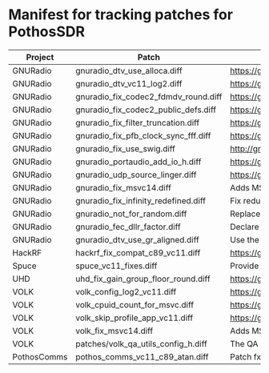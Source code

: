 # Manifest for tracking patches for PothosSDR

| Project       | Patch                                | Tracker/Comments                                      |
| ------------- | ------------------------------------ | ----------------------------------------------------- |
| GNURadio      | gnuradio_dtv_use_alloca.diff         | https://github.com/pothosware/gnuradio/issues/20      |
| GNURadio      | gnuradio_dtv_vc11_log2.diff          | https://github.com/pothosware/gnuradio/issues/19      |
| GNURadio      | gnuradio_fix_codec2_fdmdv_round.diff | https://github.com/pothosware/gnuradio/issues/11      |
| GNURadio      | gnuradio_fix_codec2_public_defs.diff | https://github.com/pothosware/gnuradio/issues/10      |
| GNURadio      | gnuradio_fix_filter_truncation.diff  | https://github.com/pothosware/gnuradio/issues/7       |
| GNURadio      | gnuradio_fix_pfb_clock_sync_fff.diff | https://github.com/pothosware/gnuradio/issues/8       |
| GNURadio      | gnuradio_fix_use_swig.diff           | http://gnuradio.org/redmine/issues/799                |
| GNURadio      | gnuradio_portaudio_add_io_h.diff     | https://github.com/pothosware/gnuradio/issues/21      |
| GNURadio      | gnuradio_udp_source_linger.diff      | https://github.com/pothosware/gnuradio/issues/23      |
| GNURadio      | gnuradio_fix_msvc14.diff             | Adds MSVC14 version string to CMake build             |
| GNURadio      | gnuradio_fix_infinity_redefined.diff | Fix redundant INFINITY define from msvc/config.h      |
| GNURadio      | gnuradio_not_for_random.diff         | Replace use of "not" (ciso646) with "!" operator      |
| GNURadio      | gnuradio_fec_dllr_factor.diff        | Declare float static constantant in C++ source        |
| GNURadio      | gnuradio_dtv_use_gr_aligned.diff     | Use the __GR_ALIGNED cross platform macro             |
| HackRF        | hackrf_fix_compat_c89_vc11.diff      | https://github.com/mossmann/hackrf/issues/203         |
| Spuce         | spuce_vc11_fixes.diff                | Provide acosh() and list initialization workaround    |
| UHD           | uhd_fix_gain_group_floor_round.diff  | https://github.com/EttusResearch/uhd/issues/31        |
| VOLK          | volk_config_log2_vc11.diff           | https://github.com/pothosware/gnuradio/issues/15      |
| VOLK          | volk_cpuid_count_for_msvc.diff       | https://github.com/pothosware/gnuradio/issues/17      |
| VOLK          | volk_skip_profile_app_vc11.diff      | https://github.com/pothosware/gnuradio/issues/16      |
| VOLK          | volk_fix_msvc14.diff                 | Adds MSVC14 version string to CMake build             |
| VOLK          | patches/volk_qa_utils_config_h.diff  | The QA utils needs config.h for M_PI definition       |
| PothosComms   | pothos_comms_vc11_c89_atan.diff      | Patch fxpt_atan2.c for VC11 C89 compiler              |
